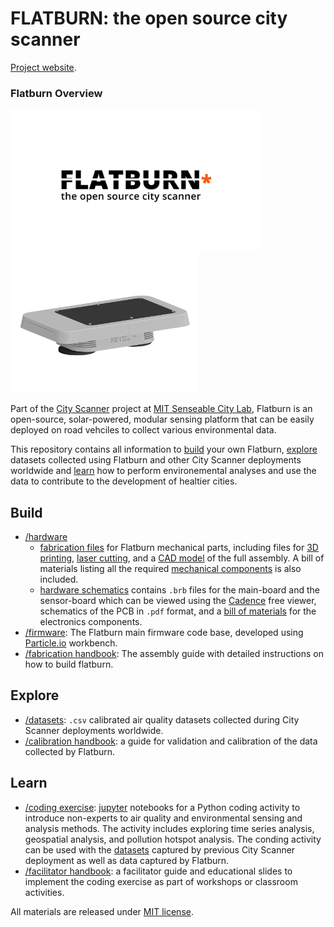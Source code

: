 # FLATBURN: the open source city scanner

[Project website](https://senseable.mit.edu/flatburn).

### Flatburn Overview
<img src="https://github.com/MIT-Senseable-City-Lab/OSCS/blob/main/flatburn-images/cover.jpeg" width="400px"><img src="https://github.com/MIT-Senseable-City-Lab/OSCS/blob/main/flatburn-images/Flatburn-design.png" width="300px">

Part of the [City Scanner](https://senseable.mit.edu/cityscanner/) project at [MIT Senseable City Lab](https://senseable.mit.edu), Flatburn is an open-source, solar-powered, modular sensing platform that can be easily deployed on road vehciles to collect various environmental data. 

This repository contains all information to [build](build) your own Flatburn, [explore](explore) datasets collected using Flatburn and other City Scanner deployments worldwide and [learn](learn) how to perform environemental analyses and use the data to contribute to the development of healtier cities.

## Build
 - [/hardware](Build/Hardware)  
    - [fabrication files](Build/Hardware%20enclosure) for Flatburn mechanical parts, including files for [3D printing](Build/Hardware/Hardware%20enclosure/To%20Print), [laser cutting](Build/Hardware/Hardware%20enclosure/To%20lasercut), and a [CAD model](Build/Hardware/Hardware%20enclosure/Flatburn_assembly.step) of the full assembly. A bill of materials listing all the required [mechanical components](https://docs.google.com/spreadsheets/d/1oa0ZC6CXszNmvcmob7ju2rJUDLLGSCP4pCBNqtu63Sk/edit?usp=sharing) is also included.
    - [hardware schematics](Build/Hardware/Hardware%20schematics) contains `.brb` files for the main-board and the sensor-board which can be viewed using the [Cadence](https://www.cadence.com/en_US/home/tools/pcb-design-and-analysis/allegro-downloads-start.html) free viewer, schematics of the PCB in `.pdf` format, and a [bill of materials](https://docs.google.com/spreadsheets/d/1-fR-0hTxHKbjaRf8DbH62WgUFVeNE4eUEsaAd-YdDYg/edit?usp=sharing) for the electronics components.
 - [/firmware](Build/Firmware): The Flatburn main firmware code base, developed using [Particle.io](https://www.particle.io/workbench/) workbench.
 - [/fabrication handbook](Build/Handbook): The assembly guide with detailed instructions on how to build flatburn.

## Explore
- [/datasets](Explore/Datasets): `.csv` calibrated air quality datasets collected during City Scanner deployments worldwide. 
- [/calibration handbook](Explore/Calibration%20Handbook): a guide for validation and calibration of the data collected by Flatburn.

## Learn
- [/coding exercise](Learn/Coding%20Exercise): [jupyter](https://jupyter.org/) notebooks for a Python coding activity to introduce non-experts to air quality and environmental sensing and analysis methods. The activity includes exploring time series analysis, geospatial analysis, and pollution hotspot analysis. The conding activity can be used with the [datasets](Explore/Datasets) captured by previous City Scanner deployment as well as data captured by Flatburn.
- [/facilitator handbook](Learn/Facilitator%20Handbook): a facilitator guide and educational slides to implement the coding exercise as part of workshops or classroom activities.

All materials are released under [MIT license](LICENSE).

